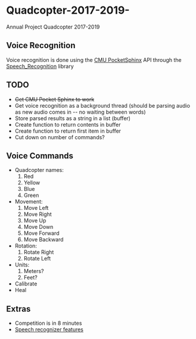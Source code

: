 # Quadcopter-2017-2019-
Annual Project Quadcopter 2017-2019

## Voice Recognition
Voice recognition is done using the [CMU PocketSphinx](https://github.com/bambocher/pocketsphinx-python) API through the [Speech_Recognition](https://github.com/Uberi/speech_recognition) library

## TODO

- ~~Get CMU Pocket Sphinx to work~~
- Get voice recognition as a background thread (should be parsing audio as new audio comes in -- no waiting between words)
- Store parsed results as a string in a list (buffer)
- Create function to return contents in buffer
- Create function to return first item in buffer
- Cut down on number of commands?

## Voice Commands

- Quadcopter names:
	1. Red
	2. Yellow
	3. Blue
	4. Green
- Movement:
	1. Move Left
	2. Move Right
	3. Move Up
	4. Move Down
	5. Move Forward
	6. Move Backward
- Rotation:
	1. Rotate Right
	2. Rotate Left
- Units:
	1. Meters?
	2. Feet?
- Calibrate
- Heal

## Extras
- Competition is in 8 minutes
- [Speech recognizer features](https://github.com/Uberi/speech_recognition/blob/master/examples/special_recognizer_features.py)
